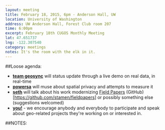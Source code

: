 ```yaml
---
layout: meeting
title: February 18, 2015, 6pm - Anderson Hall, UW
location: University of Washington
address: UW Anderson Hall, Forest Club room 207
time: 6:00pm
excerpt: February 18th CUGOS Monthly Meeting
lat: 47.651737
lng: -122.307540
category: meetings
notes: It's the room with the elk in it.
---
```


##Loose agenda:

- **[team geosync](https://github.com/aaronr/geosync)** will status update through a live demo on real data, in real-time
- **[powersa](https://github.com/powersa)** will muse about spatial privacy and attempts to measure it
- **[seth](https://github.com/mojodna)** will talk about his work modernizing [Field Papers](http://fieldpapers.org) (GitHub)[https://github.com/stamen/fieldpapers] or possibly something else (suggestions welcomed)
- **[you!](http://github.com/cugos/cugos.github.com)** - we encourage anybody and everybody to participate and speak about geo-related projects they're working on or interested in.

##NOTES:

